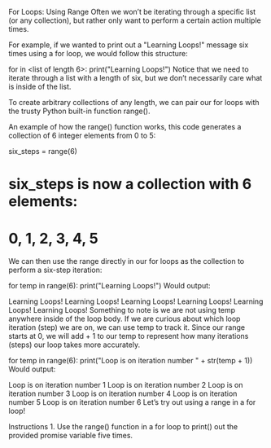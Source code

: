 For Loops: Using Range
Often we won’t be iterating through a specific list (or any collection), but rather only want to perform a certain action multiple times.

For example, if we wanted to print out a "Learning Loops!" message six times using a for loop, we would follow this structure:

for <temporary variable> in <list of length 6>:
  print("Learning Loops!")
Notice that we need to iterate through a list with a length of six, but we don’t necessarily care what is inside of the list.

To create arbitrary collections of any length, we can pair our for loops with the trusty Python built-in function range().

An example of how the range() function works, this code generates a collection of 6 integer elements from 0 to 5:

six_steps = range(6)

# six_steps is now a collection with 6 elements:
# 0, 1, 2, 3, 4, 5
We can then use the range directly in our for loops as the collection to perform a six-step iteration:

for temp in range(6):
  print("Learning Loops!")
Would output:

Learning Loops!
Learning Loops!
Learning Loops!
Learning Loops!
Learning Loops!
Learning Loops!
Something to note is we are not using temp anywhere inside of the loop body. If we are curious about which loop iteration (step) we are on, we can use temp to track it. Since our range starts at 0, we will add + 1 to our temp to represent how many iterations (steps) our loop takes more accurately.

for temp in range(6):
  print("Loop is on iteration number " + str(temp + 1))
Would output:

Loop is on iteration number 1
Loop is on iteration number 2
Loop is on iteration number 3
Loop is on iteration number 4
Loop is on iteration number 5
Loop is on iteration number 6
Let’s try out using a range in a for loop!

Instructions
1.
Use the range() function in a for loop to print() out the provided promise variable five times.
